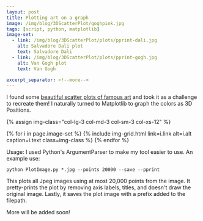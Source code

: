 ```yaml
---
layout: post
title: Plotting art on a graph
image: /img/blog/3DScatterPlot/goghpink.jpg
tags: [script, python, matplotlib]
image-set:
  - link: /img/blog/3DScatterPlot/plots/pprint-dali.jpg
    alt: Salvadore Dali plot
    text: Salvadore Dali
  - link: /img/blog/3DScatterPlot/plots/pprint-gogh.jpg
    alt: Van Gogh plot
    text: Van Gogh

excerpt_separator: <!--more-->
---
```


I found some <a href="https://imgur.com/a/aRBd1" target="_blank">beautiful scatter plots of famous art</a> and took it as a challenge to recreate them! I naturally turned to Matplotlib to graph the colors as 3D Positions.
<!--more-->

<!-- navbar-links:
  whoami:
    - About me: "single-pages/aboutme"
    - Résumé: "single-pages/resume"
  Projects:
    - Music Lesson Planner: "https://github.com/David-Carlson/320MusicLessonPlanner" -->

{% assign img-class="col-lg-3 col-md-3 col-sm-3 col-xs-12" %}
<div class="container">
  <div class="row">
    {% for i in page.image-set %}
      {% include img-grid.html link=i.link alt=i.alt caption=i.text class=img-class %}
    {% endfor %}
  </div>
</div>

Usage:  I used Python's ArgumentParser to make my tool easier to use. An example use:

```
python PlotImage.py *.jpg --points 20000 --save --pprint
```
This plots all Jpeg images using at most 20,000 points from the image. It pretty-prints
the plot by removing axis labels, titles, and doesn't draw the original image.
Lastly, it saves the plot image with a prefix added to the filepath.


More will be added soon!

<!-- Images in bootstrap grids -->

<!-- Code samples -->
